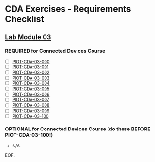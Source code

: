 # CDA Exercises - Requirements Checklist

## [Lab Module 03](https://github.com/orgs/programming-the-iot/projects/1#column-10488379)

### REQUIRED for Connected Devices Course

- [ ] [PIOT-CDA-03-000](https://github.com/programming-the-iot/book-exercise-tasks/issues/14)
- [ ] [PIOT-CDA-03-001](https://github.com/programming-the-iot/book-exercise-tasks/issues/57)
- [ ] [PIOT-CDA-03-002](https://github.com/programming-the-iot/book-exercise-tasks/issues/54)
- [ ] [PIOT-CDA-03-003](https://github.com/programming-the-iot/book-exercise-tasks/issues/53)
- [ ] [PIOT-CDA-03-004](https://github.com/programming-the-iot/book-exercise-tasks/issues/55)
- [ ] [PIOT-CDA-03-005](https://github.com/programming-the-iot/book-exercise-tasks/issues/56)
- [ ] [PIOT-CDA-03-006](https://github.com/programming-the-iot/book-exercise-tasks/issues/51)
- [ ] [PIOT-CDA-03-007](https://github.com/programming-the-iot/book-exercise-tasks/issues/60)
- [ ] [PIOT-CDA-03-008](https://github.com/programming-the-iot/book-exercise-tasks/issues/1)
- [ ] [PIOT-CDA-03-009](https://github.com/programming-the-iot/book-exercise-tasks/issues/58)
- [ ] [PIOT-CDA-03-100](https://github.com/programming-the-iot/book-exercise-tasks/issues/8)

### OPTIONAL for Connected Devices Course (do these BEFORE PIOT-CDA-03-100!)

- N/A

EOF.
